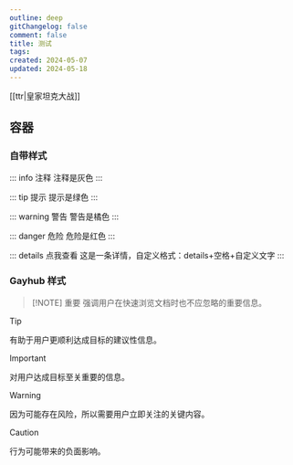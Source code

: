 ```yaml
---
outline: deep
gitChangelog: false
comment: false
title: 测试
tags: 
created: 2024-05-07
updated: 2024-05-18
---
```


[[ttr|皇家坦克大战]]

<Linkcard url="https://vitepress.yiov.top/" title="Vitepress中文搭建教程" description="https://vitepress.yiov.top/" logo="https://vitepress.yiov.top/logo.png"/>

<VideoPlayer platform="bilibili" idOrUrl="BV1Zz421C7xy" />
<VideoPlayer platform="youtube" idOrUrl="dQw4w9WgXcQ" />

## 容器

### 自带样式

::: info 注释
注释是灰色
:::

::: tip 提示
提示是绿色
:::


::: warning 警告
警告是橘色
:::

::: danger 危险
危险是红色
:::

::: details 点我查看
这是一条详情，自定义格式：details+空格+自定义文字
:::

### Gayhub 样式

> [!NOTE] 重要
> 强调用户在快速浏览文档时也不应忽略的重要信息。

> [!TIP]
> 有助于用户更顺利达成目标的建议性信息。

> [!IMPORTANT]
> 对用户达成目标至关重要的信息。

> [!WARNING]
> 因为可能存在风险，所以需要用户立即关注的关键内容。

> [!CAUTION]
> 行为可能带来的负面影响。

<ModpackCard url="https://modrinth.com/modpack/fabulously-optimized" />
<ModpackCard url="https://modrinth.com/modpack/zombie-invade-100-days" />

<GitHubReadmeRenderer repo="YuWan886/Time-Hunter-Datapack" />

<confetti />